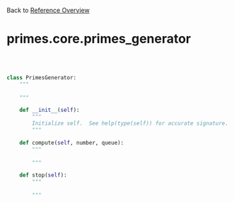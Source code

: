 
Back to [Reference Overview](https://github.com/pyrustic/primes/blob/master/docs/reference/README.md)

# primes.core.primes\_generator



<br>


```python

class PrimesGenerator:
    """
    
    """

    def __init__(self):
        """
        Initialize self.  See help(type(self)) for accurate signature.
        """

    def compute(self, number, queue):
        """
        
        """

    def stop(self):
        """
        
        """

```

